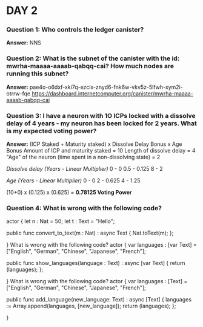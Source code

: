 # DAY 2

### Question 1: Who controls the ledger canister?
**Answer:** NNS


### Question 2: What is the subnet of the canister with the id: mwrha-maaaa-aaaab-qabqq-cai? How much nodes are running this subnet?
**Answer:** pae4o-o6dxf-xki7q-ezclx-znyd6-fnk6w-vkv5z-5lfwh-xym2i-otrrw-fqe
https://dashboard.internetcomputer.org/canister/mwrha-maaaa-aaaab-qabqq-cai


### Question 3: I have a neuron with 1O ICPs locked with a dissolve delay of 4 years - my neuron has been locked for 2 years. What is my expected voting power?
**Answer:** 
(ICP Staked + Maturity staked) x Dissolve Delay Bonus x Age Bonus
Amount of ICP and maturity staked   = 10
Length of dissolve delay            = 4
"Age" of the neuron (time spent in a non-dissolving state)  = 2

*Dissolve delay (Years - Linear Multiplier)*
0 - 0
0.5 - 0.125
8 - 2

*Age (Years - Linear Multiplier)*
0 - 0
2 - 0.625
4 - 1.25


(10+0) x (0.125) x (0.625)  = **0.78125 Voting Power**


### Question 4: What is wrong with the following code?
actor {
  let n : Nat = 50;
  let t : Text = "Hello";

  public func convert_to_text(m : Nat) : async Text {
    Nat.toText(m);
  };
 
}
What is wrong with the following code?
actor {
  var languages : [var Text] = ["English", "German", "Chinese", "Japanese", "French"];

  public func show_languages(language : Text) : async [var Text] {
    return (languages);
  };
 
}
What is wrong with the following code?
actor {
  var languages : [Text] = ["English", "German", "Chinese", "Japanese", "French"];

  public func add_language(new_language: Text) : async [Text] {
    languages := Array.append<Text>(languages, [new_language]);
    return (languages);
  };
 
}